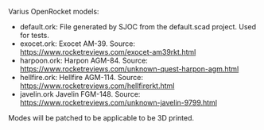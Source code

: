 Varius OpenRocket models:

* default.ork: File generated by SJOC from the default.scad project. Used for tests.
* exocet.ork: Exocet AM-39. Source: https://www.rocketreviews.com/exocet-am39rkt.html
* harpoon.ork: Harpon AGM-84. Source: https://www.rocketreviews.com/unknown-quest-harpon-agm.html
* hellfire.ork: Hellfire AGM-114. Source: https://www.rocketreviews.com/hellfirerkt.html
* javelin.ork Javelin FGM-148. Source: https://www.rocketreviews.com/unknown-javelin-9799.html

Modes will be patched to be applicable to be 3D printed.